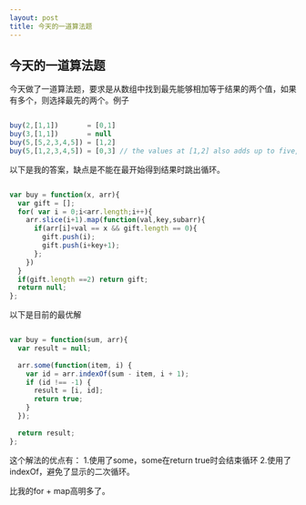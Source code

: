 ```yaml
---
layout: post
title: 今天的一道算法题
---
```

##  今天的一道算法题
今天做了一道算法题，要求是从数组中找到最先能够相加等于结果的两个值，如果有多个，则选择最先的两个。例子

```js

buy(2,[1,1])       = [0,1]
buy(3,[1,1])       = null
buy(5,[5,2,3,4,5]) = [1,2]
buy(5,[1,2,3,4,5]) = [0,3] // the values at [1,2] also adds up to five, but [0,3] < [1,2]

```
以下是我的答案，缺点是不能在最开始得到结果时跳出循环。

```js

var buy = function(x, arr){
  var gift = [];
  for( var i = 0;i<arr.length;i++){
    arr.slice(i+1).map(function(val,key,subarr){
      if(arr[i]+val == x && gift.length == 0){
        gift.push(i);
        gift.push(i+key+1);
      };
    })
  }
  if(gift.length ==2) return gift;
  return null;
};

```

以下是目前的最优解

```js

var buy = function(sum, arr){
  var result = null;
  
  arr.some(function(item, i) {
    var id = arr.indexOf(sum - item, i + 1);
    if (id !== -1) {
      result = [i, id];
      return true;
    }
  });
  
  return result;
};
```
这个解法的优点有：
    1.使用了some，some在return true时会结束循环
    2.使用了indexOf，避免了显示的二次循环。
    
   比我的for + map高明多了。